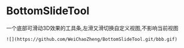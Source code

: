 # BottomSlideTool
一个底部可滑动3D效果的工具条,左滑又滑切换自定义视图,不影响当前视图

    ![](https://github.com/WeiChaoZheng/BottomSlideTool.git/bbb.gif)  

